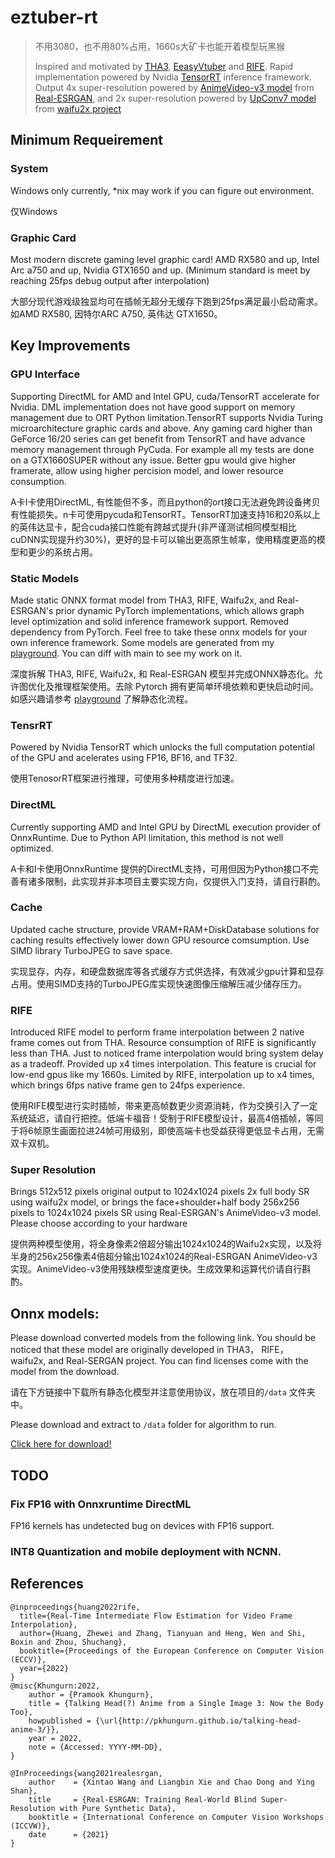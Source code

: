 # eztuber-rt
> 不用3080，也不用80%占用，1660s大矿卡也能开着模型玩黑猴
> 
> Inspired and motivated by [THA3](https://github.com/pkhungurn/talking-head-anime-3-demo), [EeasyVtuber](https://github.com/yuyuyzl/EasyVtuber) and [RIFE](https://github.com/hzwer/ECCV2022-RIFE). Rapid implementation powered by Nvidia [TensorRT](https://github.com/NVIDIA/TensorRT) inference framework. Output 4x super-resolution powered by [AnimeVideo-v3 model](https://github.com/xinntao/Real-ESRGAN/blob/master/docs/anime_video_model.md) from [Real-ESRGAN](https://github.com/xinntao/Real-ESRGAN), and 2x super-resolution powered by [UpConv7 model](https://github.com/nagadomi/nunif/releases/tag/0.0.0) from [waifu2x project](https://github.com/nagadomi/waifu2x)
## Minimum Requeirement
### System
Windows only currently, *nix may work if you can figure out environment.

仅Windows
### Graphic Card
Most modern discrete gaming level graphic card! AMD RX580 and up, Intel Arc a750 and up, Nvidia GTX1650 and up. (Minimum standard is meet by reaching 25fps debug output after interpolation)

大部分现代游戏级独显均可在插帧无超分无缓存下跑到25fps满足最小启动需求。如AMD RX580, 因特尔ARC A750, 英伟达 GTX1650。
## Key Improvements

### GPU Interface
Supporting DirectML for AMD and Intel GPU, cuda/TensorRT accelerate for Nvidia. DML implementation does not have good support on memory management due to ORT Python limitation.TensorRT supports Nvidia Turing microarchitecture graphic cards and above. Any gaming card higher than GeForce 16/20 series can get benefit from TensorRT and have advance memory management through PyCuda. For example all my tests are done on a GTX1660SUPER without any issue. Better gpu would give higher framerate, allow using higher percision model, and lower resource consumption.

A卡I卡使用DirectML, 有性能但不多，而且python的ort接口无法避免跨设备拷贝有性能损失。n卡可使用pycuda和TensorRT。TensorRT加速支持16和20系以上的英伟达显卡，配合cuda接口性能有跨越式提升(非严谨测试相同模型相比cuDNN实现提升约30%)，更好的显卡可以输出更高原生帧率，使用精度更高的模型和更少的系统占用。

### Static Models
Made static ONNX format model from THA3, RIFE, Waifu2x, and Real-ESRGAN's prior dynamic PyTorch implementations, which allows graph level optimization and solid inference framework support. Removed dependency from PyTorch. Feel free to take these onnx models for your own inference framework. Some models are generated from my [playground](https://github.com/zpeng11/talking-head-anime-3-demo/tree/start_testing). You can diff with main to see my work on it.

深度拆解 THA3, RIFE, Waifu2x, 和 Real-ESRGAN 模型并完成ONNX静态化。允许图优化及推理框架使用。去除 Pytorch 拥有更简单环境依赖和更快启动时间。如感兴趣请参考 [playground](https://github.com/zpeng11/talking-head-anime-3-demo/tree/start_testing) 了解静态化流程。

### TensrRT
Powered by Nvidia TensorRT which unlocks the full computation potential of the GPU and acelerates using FP16, BF16, and TF32.

使用TenosorRT框架进行推理，可使用多种精度进行加速。

### DirectML
Currently supporting AMD and Intel GPU by DirectML execution provider of OnnxRuntime. Due to Python API limitation, this method is not well optimized.

A卡和I卡使用OnnxRuntime 提供的DirectML支持，可用但因为Python接口不完善有诸多限制，此实现并非本项目主要实现方向，仅提供入门支持，请自行斟酌。

### Cache
Updated cache structure, provide VRAM+RAM+DiskDatabase solutions for caching results effectively lower down GPU resource comsumption. Use SIMD library TurboJPEG to save space.

实现显存，内存，和硬盘数据库等各式缓存方式供选择，有效减少gpu计算和显存占用。使用SIMD支持的TurboJPEG库实现快速图像压缩解压减少储存压力。


### RIFE
Introduced RIFE model to perform frame interpolation between 2 native frame comes out from THA. Resource consumption of RIFE is significantly less than THA. Just to noticed frame interpolation would bring system delay as a tradeoff. Provided up x4 times interpolation. This feature is crucial for low-end gpus like my 1660s. Limited by RIFE, interpolation up to x4 times, which brings 6fps native frame gen to 24fps experience.

使用RIFE模型进行实时插帧，带来更高帧数更少资源消耗，作为交换引入了一定系统延迟，请自行把控。低端卡福音！受制于RIFE模型设计，最高4倍插帧，等同于将6帧原生画面拉进24帧可用级别，即使高端卡也受益获得更低显卡占用，无需双卡双机。

### Super Resolution
Brings 512x512 pixels original output to 1024x1024 pixels 2x full body SR using waifu2x model, or brings the face+shoulder+half body 256x256 pixels to 1024x1024 pixels SR using Real-ESRGAN's AnimeVideo-v3 model. Please choose according to your hardware

提供两种模型使用，将全身像素2倍超分输出1024x1024的Waifu2x实现，以及将半身的256x256像素4倍超分输出1024x1024的Real-ESRGAN AnimeVideo-v3实现。AnimeVideo-v3使用残缺模型速度更快。生成效果和运算代价请自行斟酌。


## Onnx models: 
Please download converted models from the following link. You should be noticed that these model are originally developed in THA3， RIFE， waifu2x, and Real-SERGAN project. You can find licenses come with the model from the download.

请在下方链接中下载所有静态化模型并注意使用协议，放在项目的`/data` 文件夹中。

Please download and extract to `/data` folder for algorithm to run.

[Click here for download!](https://github.com/zpeng11/ezvtuber-rt/releases/download/0.0.1/20241220.zip)

## TODO
### Fix FP16 with Onnxruntime DirectML
FP16 kernels has undetected bug on devices with FP16 support.

### INT8 Quantization and mobile deployment with NCNN.
## References
```
@inproceedings{huang2022rife,
  title={Real-Time Intermediate Flow Estimation for Video Frame Interpolation},
  author={Huang, Zhewei and Zhang, Tianyuan and Heng, Wen and Shi, Boxin and Zhou, Shuchang},
  booktitle={Proceedings of the European Conference on Computer Vision (ECCV)},
  year={2022}
}
@misc{Khungurn:2022,
    author = {Pramook Khungurn},
    title = {Talking Head(?) Anime from a Single Image 3: Now the Body Too},
    howpublished = {\url{http://pkhungurn.github.io/talking-head-anime-3/}},
    year = 2022,
    note = {Accessed: YYYY-MM-DD},
}

@InProceedings{wang2021realesrgan,
    author    = {Xintao Wang and Liangbin Xie and Chao Dong and Ying Shan},
    title     = {Real-ESRGAN: Training Real-World Blind Super-Resolution with Pure Synthetic Data},
    booktitle = {International Conference on Computer Vision Workshops (ICCVW)},
    date      = {2021}
}
```
